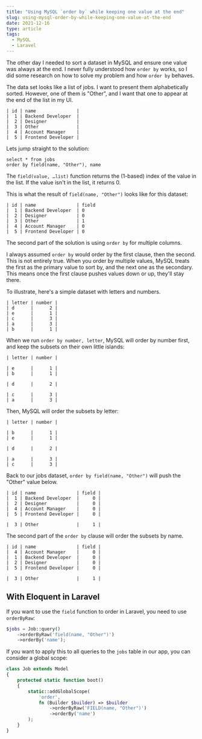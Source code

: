 ```yaml
---
title: "Using MySQL `order by` while keeping one value at the end"
slug: using-mysql-order-by-while-keeping-one-value-at-the-end
date: 2021-12-16
type: article
tags:
  - MySQL
  - Laravel
---
```


The other day I needed to sort a dataset in MySQL and ensure one value was always at the end. I never fully understood how `order by` works, so I did some research on how to solve my problem and how `order by` behaves.

<!--more-->

The data set looks like a list of jobs. I want to present them alphabetically sorted. However, one of them is "Other", and I want that one to appear at the end of the list in my UI.

```
| id | name               |
|  1 | Backend Developer  |
|  2 | Designer           |
|  3 | Other              |
|  4 | Account Manager    |
|  5 | Frontend Developer |
```

Lets jump straight to the solution:

```
select * from jobs
order by field(name, "Other"), name
```

The `field(value, …list)` function returns the (1-based) index of the value in the list. If the value isn't in the list, it returns 0.

This is what the result of `field(name, "Other")` looks like for this dataset:

```
| id | name               | field
|  1 | Backend Developer  | 0
|  2 | Designer           | 0
|  3 | Other              | 1
|  4 | Account Manager    | 0
|  5 | Frontend Developer | 0
```

The second part of the solution is using `order by` for multiple columns.

I always assumed `order by` would order by the first clause, then the second. This is not entirely true. When you order by multiple values, MySQL treats the first as the primary value to sort by, and the next one as the secondary. This means once the first clause pushes values down or up, they'll stay there.

To illustrate, here's a simple dataset with letters and numbers.

```
| letter | number |
| d      |      2 |
| e      |      1 |
| c      |      3 |
| a      |      3 |
| b      |      1 |
```

When we run `order by number, letter`, MySQL will order by number first, and keep the subsets on their own little islands:

```
| letter | number |

| e      |      1 |
| b      |      1 |

| d      |      2 |

| c      |      3 |
| a      |      3 |
```

Then, MySQL will order the subsets by letter:

```
| letter | number |

| b      |      1 |
| e      |      1 |

| d      |      2 |

| a      |      3 |
| c      |      3 |
```

Back to our jobs dataset, `order by field(name, "Other")` will push the "Other" value below.

```
| id | name               | field |
|  1 | Backend Developer  |     0 |
|  2 | Designer           |     0 |
|  4 | Account Manager    |     0 |
|  5 | Frontend Developer |     0 |

|  3 | Other              |     1 |
```

The second part of the `order by` clause will order the subsets by name.

```
| id | name               | field |
|  4 | Account Manager    |     0 |
|  1 | Backend Developer  |     0 |
|  2 | Designer           |     0 |
|  5 | Frontend Developer |     0 |

|  3 | Other              |     1 |
```

## With Eloquent in Laravel

If you want to use the `field` function to order in Laravel, you need to use `orderByRaw`:

```php
$jobs = Job::query()
    ->orderByRaw('field(name, "Other")')
    ->orderBy('name');
```

If you want to apply this to all queries to the `jobs` table in our app, you can consider a global scope:

```php
class Job extends Model
{
    protected static function boot()
    {
        static::addGlobalScope(
            'order',
            fn (Builder $builder) => $builder
                ->orderByRaw('FIELD(name, "Other")')
                ->orderBy('name')
        );
    }
}
```
